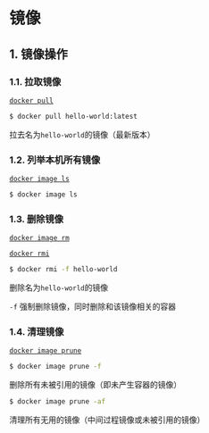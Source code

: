 # 镜像

## 1. 镜像操作

### 1.1. 拉取镜像

[`docker pull`](https://docs.docker.com/engine/reference/commandline/pull/)

```bash
$ docker pull hello-world:latest
```

拉去名为`hello-world`的镜像（最新版本）

### 1.2. 列举本机所有镜像

[`docker image ls`](https://docs.docker.com/engine/reference/commandline/image_ls/)

```bash
$ docker image ls
```

### 1.3. 删除镜像

[`docker image rm`](https://docs.docker.com/engine/reference/commandline/image_rm/)

[`docker rmi`](https://docs.docker.com/engine/reference/commandline/rmi/)

```bash
$ docker rmi -f hello-world
```

删除名为`hello-world`的镜像

`-f` 强制删除镜像，同时删除和该镜像相关的容器

### 1.4. 清理镜像

[`docker image prune`](https://docs.docker.com/engine/reference/commandline/image_prune/)

```bash
$ docker image prune -f
```

删除所有未被引用的镜像（即未产生容器的镜像）

```bash
$ docker image prune -af
```

清理所有无用的镜像（中间过程镜像或未被引用的镜像）
